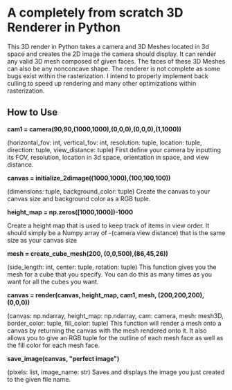 # A completely from scratch 3D Renderer in Python

This 3D render in Python takes a camera and 3D Meshes located in 3d space and creates the 2D image the camera should display. It can render any valid 3D mesh composed of given faces. The faces of these 3D Meshes can also be any nonconcave shape.
The renderer is not complete as some bugs exist within the rasterization. I intend to properly implement back culling to speed up rendering and many other optimizations within rasterization. 

## How to Use

**cam1 = camera(90,90,(1000,1000),(0,0,0),(0,0,0),(1,1000))**

(horizontal_fov: int, vertical_fov: int, resolution: tuple, location: tuple, direction: tuple, view_distance: tuple)
 First define your camera by inputting its FOV, resolution, location in 3d space, orientation in space, and view distance.

**canvas = initialize_2dimage((1000,1000),(100,100,100))**

(dimensions: tuple, background_color: tuple)
Create the canvas to your canvas size and background color as a RGB tuple.

**height_map = np.zeros([1000,1000])-1000**

Create a height map that is used to keep track of items in view order. It should simply be a Numpy array of -(camera view distance) that is the same size as your canvas size

**mesh = create_cube_mesh(200, (0,0,500),(86,45,26))**

(side_length: int, center: tuple, rotation: tuple)
This function gives you the mesh for a cube that you specify. You can do this as many times as you want for all the cubes you want.

**canvas = render(canvas, height_map, cam1, mesh, (200,200,200), (0,0,0))**

(canvas: np.ndarray, height_map: np.ndarray, cam: camera, mesh: mesh3D, border_color: tuple, fill_color: tuple)
This function will render a mesh onto a canvas by returning the canvas with the mesh rendered onto it. It also allows you to give an RGB tuple for the outline of each mesh face as well as the fill color for each mesh face.

**save_image(canvas, "perfect image")**

(pixels: list, image_name: str)
Saves and displays the image you just created to the given file name.
